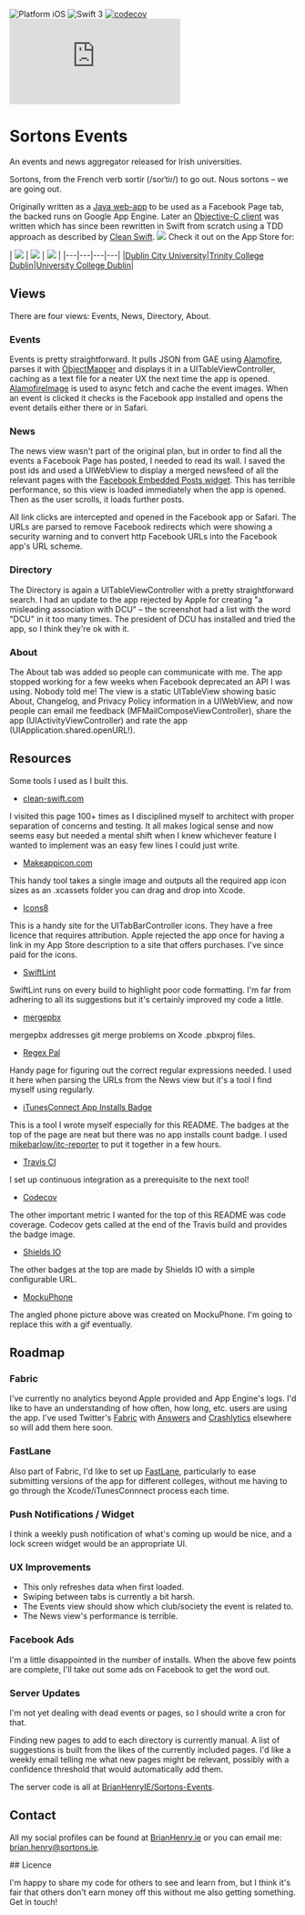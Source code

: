 ![Platform iOS](https://img.shields.io/badge/platform-iOS-yellow.svg)
![Swift 3](https://img.shields.io/badge/Swift-3-orange.svg?style=flat)
[![codecov](https://codecov.io/gh/BrianHenryIE/SortonsEvents-iOS/branch/master/graph/badge.svg)](https://codecov.io/gh/BrianHenryIE/SortonsEvents-iOS) ![App Installs](http://sortons.ie/events/github/appinstalls.php)

# Sortons Events

An events and news aggregator released for Irish universities.

Sortons, from the French verb sortir (/soɾˈtiɾ/) to go out. Nous sortons – we are going out.

Originally written as a [Java web-app](https://github.com/BrianHenryIE/Sortons-Events) to be used as a Facebook Page tab, the backed runs on Google App Engine. Later an [Objective-C client](https://github.com/BrianHenryIE/SortonsEvents-iOS/tree/52227492fc7abce797a3b009a13ccbd471f40457/SortonsEvents) was written which has since been rewritten in Swift from scratch using a TDD approach as described by [Clean Swift](http://clean-swift.com/).
![](http://www.sortons.ie/events/github/sortonseventsiphonerender.png)
Check it out on the App Store for:

| [![](http://www.sortons.ie/events/github/dublincityuniversity.png)](https://itunes.apple.com/ie/app/fomo-dcu/id1037323967?mt=8) | [![](http://www.sortons.ie/events/github/trinitycollegedublin.png)](https://itunes.apple.com/ie/app/fomo-tcd/id1035135187?mt=8)  |  [![](http://www.sortons.ie/events/github/universitycollegedublin.png)](https://itunes.apple.com/ie/app/fomo-ucd/id977641745?mt=8) |
|---|---|---|---|
|[Dublin City University](https://itunes.apple.com/ie/app/fomo-dcu/id1037323967?mt=8)|[Trinity College Dublin](https://itunes.apple.com/ie/app/fomo-tcd/id1035135187?mt=8)|[University College Dublin](https://itunes.apple.com/ie/app/fomo-ucd/id977641745?mt=8)|

## Views

There are four views: Events, News, Directory, About.

### Events

Events is pretty straightforward. It pulls JSON from GAE using [Alamofire](https://github.com/Alamofire/Alamofire), parses it with [ObjectMapper](https://github.com/Hearst-DD/ObjectMapper) and displays it in a UITableViewController, caching as a text file for a neater UX the next time the app is opened. [AlamofireImage](https://github.com/Alamofire/AlamofireImage) is used to async fetch and cache the event images. When an event is clicked it checks is the Facebook app installed and opens the event details either there or in Safari.

### News

The news view wasn't part of the original plan, but in order to find all the events a Facebook Page has posted, I needed to read its wall. I saved the post ids and used a UIWebView to display a merged newsfeed of all the relevant pages with the [Facebook Embedded Posts widget](https://developers.facebook.com/docs/plugins/embedded-posts). This has terrible performance, so this view is loaded immediately when the app is opened. Then as the user scrolls, it loads further posts.

All link clicks are intercepted and opened in the Facebook app or Safari. The URLs are parsed to remove Facebook redirects which were showing a security warning and to convert http Facebook URLs into the Facebook app's URL scheme.

### Directory

The Directory is again a UITableViewController with a pretty straightforward search. I had an update to the app rejected by Apple for creating "a misleading association with DCU" – the screenshot had a list with the word "DCU" in it too many times. The president of DCU has installed and tried the app, so I think they're ok with it.

### About

The About tab was added so people can communicate with me. The app stopped working for a few weeks when Facebook deprecated an API I was using. Nobody told me! The view is a static UITableView showing basic About, Changelog, and Privacy Policy information in a UIWebView, and now people can email me feedback (MFMailComposeViewController), share the app (UIActivityViewController) and rate the app (UIApplication.shared.openURL!).

## Resources 

Some tools I used as I built this.

* [clean-swift.com](http://clean-swift.com/)

I visited this page 100+ times as I disciplined myself to architect with proper separation of concerns and testing. It all makes logical sense and now seems easy but needed a mental shift when I knew whichever feature I wanted to implement was an easy few lines I could just write.

* [Makeappicon.com](https://makeappicon.com/)

This handy tool takes a single image and outputs all the required app icon sizes as an .xcassets folder you can drag and drop into Xcode.

* [Icons8](https://icons8.com/)

This is a handy site for the UITabBarController icons. They have a free licence that requires attribution. Apple rejected the app once for having a link in my App Store description to a site that offers purchases. I've since paid for the icons.

* [SwiftLint](https://github.com/realm/SwiftLint)

SwiftLint runs on every build to highlight poor code formatting. I'm far from adhering to all its suggestions but it's certainly improved my code a little.

* [mergepbx](https://github.com/simonwagner/mergepbx)

mergepbx addresses git merge problems on Xcode .pbxproj files.

* [Regex Pal](http://www.regexpal.com/)

Handy page for figuring out the correct regular expressions needed. I used it here when parsing the URLs from the News view but it's a tool I find myself using regularly.

* [iTunesConnect App Installs Badge](https://github.com/BrianHenryIE/iTunesConnect-App-Installs-Badge/)

This is a tool I wrote myself especially for this README. The badges at the top of the page are neat but there was no app installs count badge. I used [mikebarlow/itc-reporter](https://github.com/mikebarlow/itc-reporter) to put it together in a few hours.

* [Travis CI](https://travis-ci.org/)

I set up continuous integration as a prerequisite to the next tool!

* [Codecov](https://codecov.io/)

The other important metric I wanted for the top of this README was code coverage. Codecov gets called at the end of the Travis build and provides the badge image.

* [Shields IO](http://shields.io/)

The other badges at the top are made by Shields IO with a simple configurable URL.

* [MockuPhone](http://mockuphone.com/)

The angled phone picture above was created on MockuPhone. I'm going to replace this with a gif eventually.


## Roadmap

### Fabric
I've currently no analytics beyond Apple provided and App Engine's logs. I'd like to have an understanding of how often, how long, etc. users are using the app. I've used Twitter's [Fabric](https://fabric.io) with [Answers](https://fabric.io/kits/ios/answers) and [Crashlytics](https://fabric.io/kits/ios/crashlytics) elsewhere so will add them here soon.

### FastLane
Also part of Fabric, I'd like to set up [FastLane](https://fastlane.tools/), particularly to ease submitting versions of the app for different colleges, without me having to go through the Xcode/iTunesConnnect process each time.

### Push Notifications / Widget

I think a weekly push notification of what's coming up would be nice, and a lock screen widget would be an appropriate UI.

### UX Improvements

* This only refreshes data when first loaded. 
* Swiping between tabs is currently a bit harsh. 
* The Events view should show which club/society the event is related to. 
* The News view's performance is terrible.

### Facebook Ads

I'm a little disappointed in the number of installs. When the above few points are complete, I'll take out some ads on Facebook to get the word out.

### Server Updates

I'm not yet dealing with dead events or pages, so I should write a cron for that.

Finding new pages to add to each directory is currently manual. A list of suggestions is built from the likes of the currently included pages. I'd like a weekly email telling me what new pages might be relevant, possibly with a confidence threshold that would automatically add them.

The server code is all at [BrianHenryIE/Sortons-Events](https://github.com/BrianHenryIE/Sortons-Events). 

## Contact

All my social profiles can be found at [BrianHenry.ie](http://www.brianhenry.ie) or you can email me: [brian.henry@sortons.ie](mailto:brian.henry@sortons.ie).

## Licence

I'm happy to share my code for others to see and learn from, but I think it's fair that others don't earn money off this without me also getting something. Get in touch!

